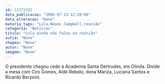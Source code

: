 ```yaml
---
id: 12372192
data_publicacao: "2006-07-23 12:20:00"
data_alteracao: "None"
materia_tags: "Lula,Naomi Campbell,reunião"
categoria: "Notícias"
titulo: "Lula ainda não falou na reunião"
sutia: "None"
chapeu: "None"
autor: "None"
imagem: "None"
---
```

<p><P>O presidente chegou cedo à Academia Santa Gertrudes, em Olinda. Divide a mesa com Ciro Gomes, Aldo Rebelo, dona Mariza, Luciana Santos e Ricardo Berzoini.</P> </p>
